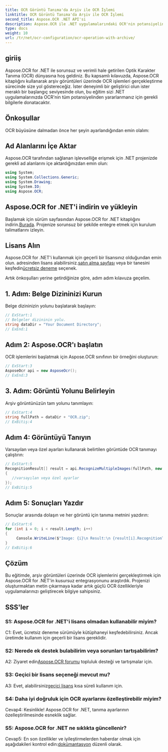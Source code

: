 ```yaml
---
title: OCR Görüntü Tanıma'da Arşiv ile OCR İşlemi
linktitle: OCR Görüntü Tanıma'da Arşiv ile OCR İşlemi
second_title: Aspose.OCR .NET API'si
description: Aspose.OCR ile .NET uygulamalarındaki OCR'nin potansiyelini ortaya çıkarın. Arşiv görüntülerinden metni adım adım çıkarmayı öğrenin.
type: docs
weight: 10
url: /tr/net/ocr-configuration/ocr-operation-with-archive/
---
```

## giriiş

Aspose.OCR for .NET ile sorunsuz ve verimli hale getirilen Optik Karakter Tanıma (OCR) dünyasına hoş geldiniz. Bu kapsamlı kılavuzda, Aspose.OCR kitaplığını kullanarak arşiv görüntüleri üzerinde OCR işlemleri gerçekleştirme sürecinde size yol göstereceğiz. İster deneyimli bir geliştirici olun ister meraklı bir başlangıç seviyesinde olun, bu eğitim sizi .NET uygulamalarınızda OCR'nin tüm potansiyelinden yararlanmanız için gerekli bilgilerle donatacaktır.

## Önkoşullar

OCR büyüsüne dalmadan önce her şeyin ayarlandığından emin olalım:

## Ad Alanlarını İçe Aktar

Aspose.OCR tarafından sağlanan işlevselliğe erişmek için .NET projenizde gerekli ad alanlarını içe aktardığınızdan emin olun:

```csharp
using System;
using System.Collections.Generic;
using System.Drawing;
using System.IO;
using Aspose.OCR;
```

## Aspose.OCR for .NET'i indirin ve yükleyin

 Başlamak için sürüm sayfasından Aspose.OCR for .NET kitaplığını indirin.[Burada](https://releases.aspose.com/ocr/net/). Projenize sorunsuz bir şekilde entegre etmek için kurulum talimatlarını izleyin.

## Lisans Alın

 Aspose.OCR for .NET'i kullanmak için geçerli bir lisansınız olduğundan emin olun. adresinden lisans alabilirsiniz.[satın alma sayfası](https://purchase.aspose.com/buy) veya bir tanesini keşfedin[ücretsiz deneme](https://releases.aspose.com/) seçenek.

Artık önkoşulları yerine getirdiğinize göre, adım adım kılavuza geçelim.

## 1. Adım: Belge Dizininizi Kurun

Belge dizininizin yolunu başlatarak başlayın:

```csharp
// ExStart:1
// Belgeler dizininin yolu.
string dataDir = "Your Document Directory";
// ExEnd:1
```

## Adım 2: Aspose.OCR'ı başlatın

OCR işlemlerini başlatmak için Aspose.OCR sınıfının bir örneğini oluşturun:

```csharp
// ExStart:3
AsposeOcr api = new AsposeOcr();
// ExEnd:3
```

## 3. Adım: Görüntü Yolunu Belirleyin

Arşiv görüntünüzün tam yolunu tanımlayın:

```csharp
// ExStart:4
string fullPath = dataDir + "OCR.zip";
// ExBitiş:4
```

## Adım 4: Görüntüyü Tanıyın

Varsayılan veya özel ayarları kullanarak belirtilen görüntüde OCR tanımayı çalıştırın:

```csharp
// ExStart:5
RecognitionResult[] result = api.RecognizeMultipleImages(fullPath, new RecognitionSettings
{
   //varsayılan veya özel ayarlar
});
// ExBitiş:5
```

## Adım 5: Sonuçları Yazdır

Sonuçlar arasında dolaşın ve her görüntü için tanıma metnini yazdırın:

```csharp
// ExStart:6
for (int i = 0; i < result.Length; i++)
{
	 Console.WriteLine($"Image: {i}\n Result:\n {result[i].RecognitionText}");
}
// ExBitiş:6
```

## Çözüm

Bu eğitimde, arşiv görüntüleri üzerinde OCR işlemlerini gerçekleştirmek için Aspose.OCR for .NET'in kusursuz entegrasyonunu araştırdık. Projenizi oluşturmaktan metin çıkarmaya kadar artık güçlü OCR özellikleriyle uygulamalarınızı geliştirecek bilgiye sahipsiniz.

## SSS'ler

### S1: Aspose.OCR for .NET'i lisans olmadan kullanabilir miyim?

C1: Evet, ücretsiz deneme sürümüyle kütüphaneyi keşfedebilirsiniz. Ancak üretimde kullanım için geçerli bir lisans gereklidir.

### S2: Nerede ek destek bulabilirim veya sorunları tartışabilirim?

 A2: Ziyaret edin[Aspose.OCR forumu](https://forum.aspose.com/c/ocr/16) topluluk desteği ve tartışmalar için.

### S3: Geçici bir lisans seçeneği mevcut mu?

 A3: Evet, alabilirsiniz[geçici lisans](https://purchase.aspose.com/temporary-license/) kısa süreli kullanım için.

### S4: Daha iyi doğruluk için OCR ayarlarını özelleştirebilir miyim?

Cevap4: Kesinlikle! Aspose.OCR for .NET, tanıma ayarlarının özelleştirilmesinde esneklik sağlar.

### S5: Aspose.OCR for .NET ne sıklıkta güncellenir?

 Cevap5: En son özellikler ve iyileştirmelerden haberdar olmak için aşağıdakileri kontrol edin:[dokümantasyon](https://reference.aspose.com/ocr/net/) düzenli olarak.